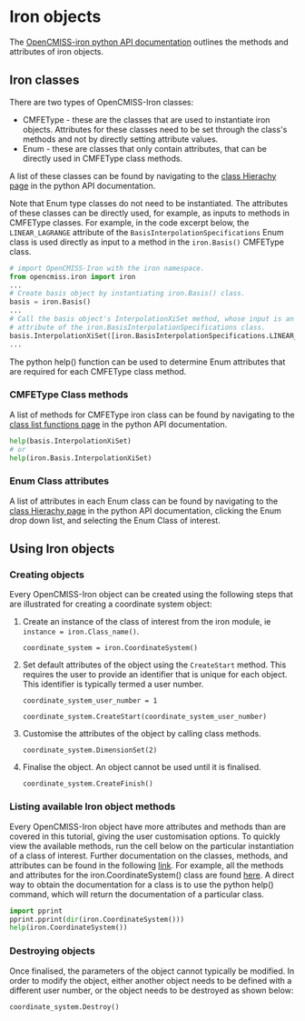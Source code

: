 # Iron objects

The [OpenCMISS-iron python API documentation](http://staging.opencmiss.org/documentation/apidoc/iron/latest/python/index.html) outlines the methods and attributes of iron objects.

## Iron classes 
There are two types of OpenCMISS-Iron classes:
 - CMFEType - these are the classes that are used to instantiate iron objects. Attributes for these classes need to be set through the class's methods and not by directly setting attribute values.
 - Enum -  these are classes that only contain attributes, that can be directly used in CMFEType class methods. 

A list of these classes can be found by navigating to the [class Hierachy page](http://opencmiss.org/documentation/apidoc/iron/latest/python/hierarchy.html) in the python API documentation. 

Note that Enum type classes do not need to be instantiated. The attributes of these classes can be directly used, for example, as inputs to methods in CMFEType classes. For example, in the code excerpt below, the `LINEAR_LAGRANGE` attribute of the `BasisInterpolationSpecifications` Enum class is used directly as input to a method in the `iron.Basis()` CMFEType class.

```python
# import OpenCMISS-Iron with the iron namespace.
from opencmiss.iron import iron 
...
# Create basis object by instantiating iron.Basis() class.
basis = iron.Basis() 
...
# Call the basis object's InterpolationXiSet method, whose input is an 
# attribute of the iron.BasisInterpolationSpecifications class.
basis.InterpolationXiSet([iron.BasisInterpolationSpecifications.LINEAR_LAGRANGE])
...

```

The python help() function can be used to determine Enum attributes that are required for each CMFEType class method.

### CMFEType Class methods

A list of methods for CMFEType iron class can be found by navigating to the [class list functions page](http://opencmiss.org/documentation/apidoc/iron/latest/python/namespaceiron.html#func-members) in the python API documentation. 
```python
help(basis.InterpolationXiSet)
# or
help(iron.Basis.InterpolationXiSet)

```
### Enum Class attributes

A list of attributes in each Enum class can be found by navigating to the [class Hierachy page](http://opencmiss.org/documentation/apidoc/iron/latest/python/hierarchy.html) in the python API documentation, clicking the Enum drop down list, and selecting the Enum Class of interest.

## Using Iron objects

### Creating objects

Every OpenCMISS-Iron object can be created using the following steps that are illustrated for creating a coordinate system object:


1. Create an instance of the class of interest from the iron module, ie `instance = iron.Class_name()`.

    `coordinate_system = iron.CoordinateSystem()`


2. Set default attributes of the object using the `CreateStart` method. This requires the user to provide an identifier that is unique for each object. This identifier is typically termed a user number.

    `coordinate_system_user_number = 1`

    `coordinate_system.CreateStart(coordinate_system_user_number)`


3. Customise the attributes of the object by calling class methods.

    `coordinate_system.DimensionSet(2)`


4. Finalise the object. An object cannot be used until it is finalised.

    `coordinate_system.CreateFinish()`


### Listing available Iron object methods

Every OpenCMISS-Iron object have more attributes and methods than are covered in this tutorial, giving the user customisation options. To quickly view the available methods, run the cell below on the particular instantiation of a class of interest. Further documentation on the classes, methods, and attributes can be found in the following [link](http://opencmiss.org/documentation/apidoc/iron/latest/python/annotated.html). For example, all the methods and attributes for the iron.CoordinateSystem() class are found [here](http://opencmiss.org/documentation/apidoc/iron/latest/python/classiron_1_1_coordinate_system.html). A direct way to obtain the documentation for a class is to use the python help() command, which will return the documentation of a particular class.

```python
import pprint
pprint.pprint(dir(iron.CoordinateSystem()))
help(iron.CoordinateSystem())
```

### Destroying objects

Once finalised, the parameters of the object cannot typically be modified. In order to modify the object, either another object needs to be defined with a different user number, or the object needs to be destroyed as shown below:

`coordinate_system.Destroy()`

